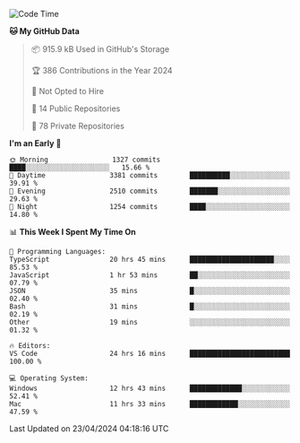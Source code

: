 <!--START_SECTION:waka-->
![Code Time](http://img.shields.io/badge/Code%20Time-5%2C556%20hrs%2052%20mins-blue)

**🐱 My GitHub Data** 

> 📦 915.9 kB Used in GitHub's Storage 
 > 
> 🏆 386 Contributions in the Year 2024
 > 
> 🚫 Not Opted to Hire
 > 
> 📜 14 Public Repositories 
 > 
> 🔑 78 Private Repositories 
 > 
**I'm an Early 🐤** 

```text
🌞 Morning                1327 commits        ████░░░░░░░░░░░░░░░░░░░░░   15.66 % 
🌆 Daytime                3381 commits        ██████████░░░░░░░░░░░░░░░   39.91 % 
🌃 Evening                2510 commits        ███████░░░░░░░░░░░░░░░░░░   29.63 % 
🌙 Night                  1254 commits        ████░░░░░░░░░░░░░░░░░░░░░   14.80 % 
```


📊 **This Week I Spent My Time On** 

```text
💬 Programming Languages: 
TypeScript               20 hrs 45 mins      █████████████████████░░░░   85.53 % 
JavaScript               1 hr 53 mins        ██░░░░░░░░░░░░░░░░░░░░░░░   07.79 % 
JSON                     35 mins             █░░░░░░░░░░░░░░░░░░░░░░░░   02.40 % 
Bash                     31 mins             █░░░░░░░░░░░░░░░░░░░░░░░░   02.19 % 
Other                    19 mins             ░░░░░░░░░░░░░░░░░░░░░░░░░   01.32 % 

🔥 Editors: 
VS Code                  24 hrs 16 mins      █████████████████████████   100.00 % 

💻 Operating System: 
Windows                  12 hrs 43 mins      █████████████░░░░░░░░░░░░   52.41 % 
Mac                      11 hrs 33 mins      ████████████░░░░░░░░░░░░░   47.59 % 
```


 Last Updated on 23/04/2024 04:18:16 UTC
<!--END_SECTION:waka-->


